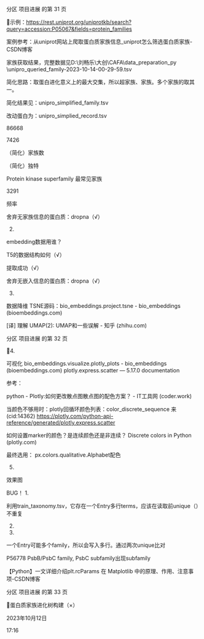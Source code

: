 分区 项目进展 的第 31 页

示例：https://rest.uniprot.org/uniprotkb/search?query=accession:P05067&fields=protein_families

案例参考：从uniprot网站上爬取蛋白质家族信息_uniprot怎么筛选蛋白质家族-CSDN博客

家族获取结果，完整数据见D:\刘畅乐\大创\CAFA\data_preparation_py
\unipro_queried_family-2023-10-14-00-29-59.tsv

简化思路：取蛋白进化意义上的最大交集，所以超家族、家族。多个家族的取其一。

简化结果见：unipro_simplified_family.tsv

改动蛋白为：unipro_simplied_record.tsv

86668

7426

（简化）家族数

（简化）独特

Protein kinase superfamily 最常见家族

3291

频率

舍弃无家族信息的蛋白质：dropna（√）

2.

embedding数据用谁？

T5的数据结构如何（√）

提取成功（√）

舍弃无嵌入信息的蛋白质：dropna（√）

3.

数据降维
TSNE源码：bio_embeddings.project.tsne - bio_embeddings (bioembeddings.com)

[译] 理解 UMAP(2): UMAP和一些误解 - 知乎 (zhihu.com)

分区 项目进展 的第 32 页

4.

可视化
bio_embeddings.visualize.plotly_plots - bio_embeddings (bioembeddings.com)
plotly.express.scatter — 5.17.0 documentation

参考：

python - Plotly:如何更改散点图散点图的配色方案？ - IT工具网 (coder.work)

当颜色不够用时：plotly回循环颜色列表：color_discrete_sequence
来(cid:14362) <https://plotly.com/python-api-reference/generated/plotly.express.scatter>

如何设置marker的颜色？是连续颜色还是非连续？
Discrete colors in Python (plotly.com)

最终选用：
px.colors.qualitative.Alphabet配色

5.

效果图

BUG！
1.

利用train_taxonomy.tsv，它存在一个Entry多行terms，应该在读取前unique（）不重复

2.

3.

一个Entry可能多个family，所以会写入多行。通过两次unique比对

P56778 PsbB/PsbC family, PsbC subfamily出现subfamily

【Python】一文详细介绍plt.rcParams 在 Matplotlib 中的原理、作用、注意事项-CSDN博客

分区 项目进展 的第 33 页

蛋白质家族进化树构建（×）

2023年10月12日

17:16